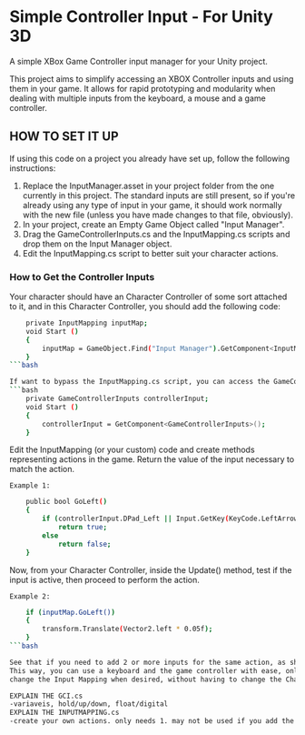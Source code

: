 Simple Controller Input - For Unity 3D
==================================================
A simple XBox Game Controller input manager for your Unity project.

This project aims to simplify accessing an XBOX Controller inputs and using them in your game.
It allows for rapid prototyping and modularity when dealing with multiple inputs from the keyboard, a mouse and a game controller.

HOW TO SET IT UP
--------------------------------------
If using this code on a project you already have set up, follow the following instructions:
1. Replace the InputManager.asset in your project folder from the one currently in this project.
    The standard inputs are still present, so if you're already using any type of input in your game, it should work normally with the new file (unless you have made changes to that file, obviously).
2. In your project, create an Empty Game Object called "Input Manager".
3. Drag the GameControllerInputs.cs and the InputMapping.cs scripts and drop them on the Input Manager object.
4. Edit the InputMapping.cs script to better suit your character actions.
    

### How to Get the Controller Inputs

Your character should have an Character Controller of some sort attached to it, and in this Character Controller, you should add the following code:
```bash
    private InputMapping inputMap;
    void Start () 
    {
        inputMap = GameObject.Find("Input Manager").GetComponent<InputMapping>();
    }
```bash

If want to bypass the InputMapping.cs script, you can access the GameControllerInputs variables directly from you Character Controller code, by adding the following code inside it:
```bash
    private GameControllerInputs controllerInput;
    void Start () 
    {
        controllerInput = GetComponent<GameControllerInputs>();
    }
```

Edit the InputMapping (or your custom) code and create methods representing actions in the game. Return the value of the input necessary to match the action.

    Example 1:
```bash
    public bool GoLeft()
    {
        if (controllerInput.DPad_Left || Input.GetKey(KeyCode.LeftArrow))
            return true;
        else
            return false;
    }
```

Now, from your Character Controller, inside the Update() method, test if the input is active, then proceed to perform the action.

    Example 2:
```bash
    if (inputMap.GoLeft())
    {
        transform.Translate(Vector2.left * 0.05f);
    }
```bash

See that if you need to add 2 or more inputs for the same action, as shown in Example 1, you should all inputs and perform a logic OR between them. 
This way, you can use a keyboard and the game controller with ease, only having to call one method from your Character Controller. This makes it easy to 
change the Input Mapping when desired, without having to change the Character Controller code.

EXPLAIN THE GCI.cs
-variaveis, hold/up/down, float/digital
EXPLAIN THE INPUTMAPPING.cs
-create your own actions. only needs 1. may not be used if you add the GCI code directly.